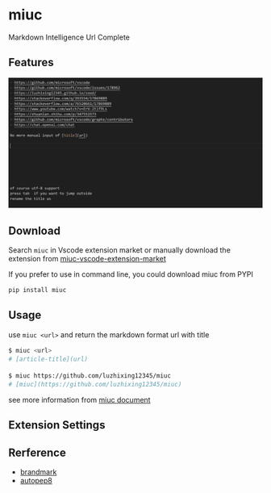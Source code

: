 # miuc

Markdown Intelligence Url Complete

## Features

![action](images/action.gif)

## Download

Search `miuc` in Vscode extension market or manually download the extension from [miuc-vscode-extension-market](https://marketplace.visualstudio.com/items?itemName=kamilu.miuc)

If you prefer to use in command line, you could download miuc from PYPI

```bash
pip install miuc
``` 

## Usage

use `miuc <url>` and return the markdown format url with title

```bash
$ miuc <url>
# [article-title](url)

$ miuc https://github.com/luzhixing12345/miuc
# [miuc](https://github.com/luzhixing12345/miuc)
```

see more information from [miuc document]()

## Extension Settings

## Rerference
  
- [brandmark](https://brandmark.io/)
- [autopep8](https://github.com/microsoft/vscode-autopep8)
